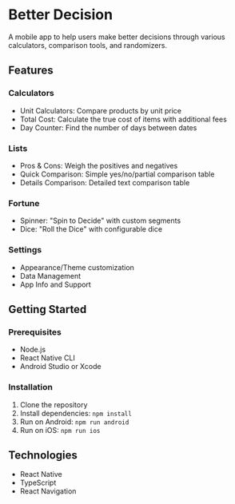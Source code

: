 # Better Decision

A mobile app to help users make better decisions through various calculators, comparison tools, and randomizers.

## Features

### Calculators
- Unit Calculators: Compare products by unit price
- Total Cost: Calculate the true cost of items with additional fees
- Day Counter: Find the number of days between dates

### Lists
- Pros & Cons: Weigh the positives and negatives
- Quick Comparison: Simple yes/no/partial comparison table
- Details Comparison: Detailed text comparison table

### Fortune
- Spinner: "Spin to Decide" with custom segments
- Dice: "Roll the Dice" with configurable dice

### Settings
- Appearance/Theme customization
- Data Management
- App Info and Support

## Getting Started

### Prerequisites
- Node.js
- React Native CLI
- Android Studio or Xcode

### Installation
1. Clone the repository
2. Install dependencies: `npm install`
3. Run on Android: `npm run android`
4. Run on iOS: `npm run ios`

## Technologies
- React Native
- TypeScript
- React Navigation
